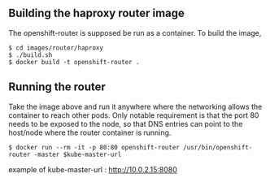 Building the haproxy router image
---------------------------------

The openshift-router is supposed be run as a container. To build the image,

	$ cd images/router/haproxy
	$ ./build.sh
	$ docker build -t openshift-router .

Running the router
------------------

Take the image above and run it anywhere where the networking allows the container to reach other pods. Only notable requirement is that the port 80 needs to be exposed to the node, so that DNS entries can point to the host/node where the router container is running.

	$ docker run --rm -it -p 80:80 openshift-router /usr/bin/openshift-router -master $kube-master-url

example of kube-master-url : http://10.0.2.15:8080
